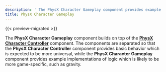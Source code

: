 ```yaml
---
description: ' The PhysX Character Gameplay component provides example implementations of gameplay features such as gravity. '
title: PhysX Character Gameplay
---
```


{{< preview-migrated >}}

The **PhysX Character Gameplay** component builds on top of the **[PhysX Character Controller](/docs/user-guide/components/reference/physx/character-controller/)** component. The components are separated so that the **PhysX Character Controller** component provides basic behavior which is expected to be more universal, while the **PhysX Character Gameplay** component provides example implementations of logic which is likely to be more game-specific, such as gravity.


